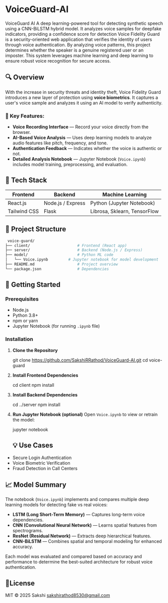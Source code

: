 # VoiceGuard-AI
VoiceGuard AI A deep learning-powered tool for detecting synthetic speech using a CNN-BiLSTM hybrid model. It analyzes voice samples for deepfake indicators, providing a confidence score for detection
Voice Fidelity Guard is a security-oriented web application that verifies the identity of users through voice authentication. By analyzing voice patterns, this project determines whether the speaker is a genuine registered user or an imposter. This system leverages machine learning and deep learning to ensure robust voice recognition for secure access.

## 🔍 Overview
With the increase in security threats and identity theft, Voice Fidelity Guard introduces a new layer of protection using **voice biometrics**. It captures a user's voice sample and analyzes it using an AI model to verify authenticity.

### 🔐 Key Features:
-  **Voice Recording Interface** — Record your voice directly from the browser.
-  **AI-Based Voice Analysis** — Uses deep learning models to analyze audio features like pitch, frequency, and tone.
- **Authentication Feedback** — Indicates whether the voice is authentic or not.
-  **Detailed Analysis Notebook** — Jupyter Notebook (`Voice.ipynb`) includes model training, preprocessing, and evaluation.

  ## 🧠 Tech Stack

| Frontend        | Backend         | Machine Learning     |
|------------------|------------------|------------------------|
| React.js         | Node.js / Express | Python (Jupyter Notebook) |
| Tailwind CSS     | Flask             | Librosa, Sklearn, TensorFlow |


## 📁 Project Structure
```bash
 voice-guard/
├── client/                     # Frontend (React app)
├── server/                     # Backend (Node.js / Express)
├── model/                      # Python ML code
│   └── Voice.ipynb         # Jupyter notebook for model development
├── README.md                   # Project overview
└── package.json                # Dependencies
```
## 🚀 Getting Started

### Prerequisites

- Node.js
- Python 3.8+
- npm or yarn
- Jupyter Notebook (for running `.ipynb` file)

### Installation

1. **Clone the Repository**
   
   git clone https://github.com/SakshiRRathod/VoiceGuard-AI.git
   cd voice-guard
   

2. **Install Frontend Dependencies**
   
   cd client
   npm install
   

3. **Install Backend Dependencies**
   
   cd ../server
   npm install
  

4. **Run Jupyter Notebook (optional)**
   Open `Voice.ipynb` to view or retrain the model:
   
   jupyter notebook

   ## 💡 Use Cases

- Secure Login Authentication
- Voice Biometric Verification
- Fraud Detection in Call Centers

## 📈 Model Summary

The notebook (`Voice.ipynb`) implements and compares multiple deep learning models for detecting fake vs real voices:

-  **LSTM (Long Short-Term Memory)** — Captures long-term voice dependencies.
-  **CNN (Convolutional Neural Network)** — Learns spatial features from spectrograms.
-  **ResNet (Residual Network)** — Extracts deep hierarchical features.
-  **CNN-BiLSTM** — Combines spatial and temporal modeling for enhanced accuracy.

Each model was evaluated and compared based on accuracy and performance to determine the best-suited architecture for robust voice authentication.

## 📃License

MIT © 2025 Sakshi sakshirathod8530@gmail.com
